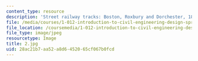 ```yaml
---
content_type: resource
description: 'Street railway tracks: Boston, Roxbury and Dorchester, 1872-1901'
file: /media/courses/1-012-introduction-to-civil-engineering-design-spring-2002/28ac21b7aa52a8d6452065cf067b0fcd_2.jpg
file_location: /coursemedia/1-012-introduction-to-civil-engineering-design-spring-2002/28ac21b7aa52a8d6452065cf067b0fcd_2.jpg
file_type: image/jpeg
resourcetype: Image
title: 2.jpg
uid: 28ac21b7-aa52-a8d6-4520-65cf067b0fcd
---
```

